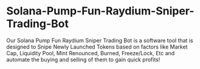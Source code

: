 # Solana-Pump-Fun-Raydium-Sniper-Trading-Bot
Our Solana Pump Fun Raydium Sniper Trading Bot is a software tool that is designed to Snipe Newly Launched Tokens based on factors like Market Cap, Liquidity Pool, Mint Renounced, Burned, Freeze/Lock, Etc and automate the buying and selling of them to gain quick profits!

